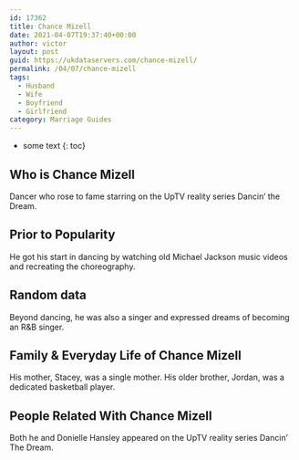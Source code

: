 ```yaml
---
id: 17362
title: Chance Mizell
date: 2021-04-07T19:37:40+00:00
author: victor
layout: post
guid: https://ukdataservers.com/chance-mizell/
permalink: /04/07/chance-mizell
tags:
  - Husband
  - Wife
  - Boyfriend
  - Girlfriend
category: Marriage Guides
---
```


* some text
{: toc}


## Who is Chance Mizell



Dancer who rose to fame starring on the UpTV reality series Dancin&#8217; the Dream. 

                
                
                
## Prior to Popularity



He got his start in dancing by watching old Michael Jackson music videos and recreating the choreography.

                
                
                
## Random data



Beyond dancing, he was also a singer and expressed dreams of becoming an R&B singer.

                
                
                
## Family & Everyday Life of Chance Mizell



His mother, Stacey, was a single mother. His older brother, Jordan, was a dedicated basketball player.

                
                
                
## People Related With Chance Mizell



Both he and Donielle Hansley appeared on the UpTV reality series Dancin&#8217; The Dream.

                
              
            
          
          
          